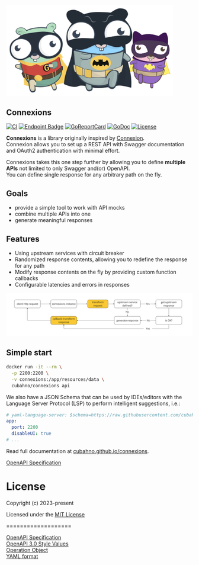 <div style="text-align: center; width:450px;">
    <img src="./resources/docs/images/gotham.svg">
</div>

## Connexions

[![CI](https://github.com/cubahno/connexions/workflows/CI/badge.svg?event=push)](https://github.com/cubahno/connexions/actions/workflows/ci.yml?query=event%3Apush+branch%3Amaster+workflow%3ACI)
[![Endpoint Badge](https://img.shields.io/endpoint?url=https%3A%2F%2Fgist.githubusercontent.com%2Fcubahno%2F4110782af3ec09dd1ebabc3304756f1f%2Fraw%2Fcovbadge.json&labelColor=%23058FF3&color=%2306C53B)](https://github.com/cubahno/connexions/actions/workflows/ci.yml?query=event%3Apush+branch%3Amaster+workflow%3ACI)
[![GoReportCard](https://goreportcard.com/badge/github.com/cubahno/connexions)](https://goreportcard.com/report/github.com/cubahno/connexions)
[![GoDoc](https://godoc.org/github.com/cubahno/connexions?status.svg)](https://godoc.org/github.com/cubahno/connexions)
[![License](https://img.shields.io/github/license/cubahno/connexions)](https://github.com/cubahno/connexions/blob/master/LICENSE)


**Connexions** is a library originally inspired by [Connexion](https://github.com/spec-first/connexion).<br/>
Connexion allows you to set up a REST API with Swagger documentation and OAuth2 authentication with minimal effort.<br/>

Connexions takes this one step further by allowing you to define **multiple APIs** not limited to only Swagger and(or) OpenAPI.<br/>
You can define single response for any arbitrary path on the fly.<br/>

## Goals
- provide a simple tool to work with API mocks
- combine multiple APIs into one
- generate meaningful responses

## Features
- Using upstream services with circuit breaker
- Randomized response contents, allowing you to redefine the response for any path
- Modify response contents on the fly by providing custom function callbacks
- Configurable latencies and errors in responses

<div style="text-align: center; width:auto;">
    <img src="./resources/docs/images/schema-generic.png">
</div>

## Simple start

```bash 
docker run -it --rm \
  -p 2200:2200 \
  -v connexions:/app/resources/data \
  cubahno/connexions api

``` 

We also have a JSON Schema that can be used by IDEs/editors with the Language Server Protocol (LSP) to perform intelligent suggestions, i.e.:
```yaml
# yaml-language-server: $schema=https://raw.githubusercontent.com/cubahno/connexions/refs/heads/master/resources/json-schema.json
app:
  port: 2200
  disableUI: true
# ...
```

Read full documentation at [cubahno.github.io/connexions](https://cubahno.github.io/connexions//).

[OpenAPI Specification](https://editor.swagger.io/?url=https://raw.githubusercontent.com/cubahno/connexions/master/resources/openapi.yml)

License
===================
Copyright (c) 2023-present

Licensed under the [MIT License](https://github.com/cubahno/connexions/blob/master/LICENSE)


===================

[OpenAPI Specification](https://www.openapis.org/)<br/>
[OpenAPI 3.0 Style Values](https://github.com/OAI/OpenAPI-Specification/blob/master/versions/3.0.2.md#style-values)<br/>
[Operation Object](https://github.com/swagger-api/swagger-spec/blob/master/versions/2.0.md#operation-object)<br/>
[YAML format](https://github.com/OAI/OpenAPI-Specification/blob/master/versions/2.0.md#format)<br/>
